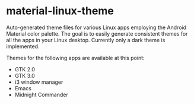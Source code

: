 material-linux-theme
====================

Auto-generated theme files for various Linux apps employing the Android Material color palette. The goal is to easily generate consistent themes for all the apps in your Linux desktop. Currently only a dark theme is implemented.

Themes for the following apps are available at this point:
* GTK 2.0
* GTK 3.0
* i3 window manager
* Emacs
* Midnight Commander


